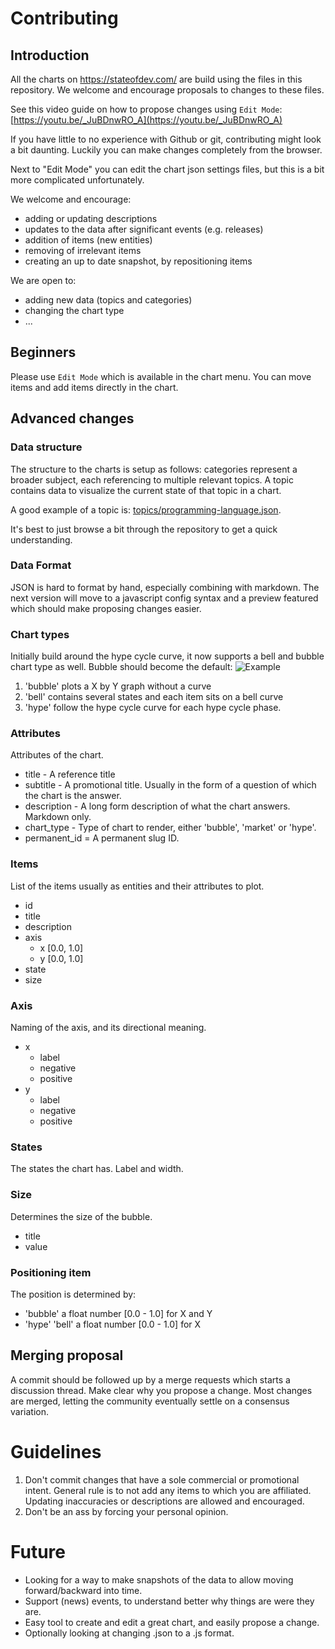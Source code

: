 # Contributing

## Introduction

All the charts on https://stateofdev.com/ are build using the files in this repository. We welcome and encourage proposals to changes to these files.

See this video guide on how to propose changes using `Edit Mode`:
[https://youtu.be/_JuBDnwRO_A](https://youtu.be/_JuBDnwRO_A)

If you have little to no experience with Github or git, contributing might look a bit daunting. Luckily you can make changes completely from the browser.

Next to "Edit Mode" you can edit the chart json settings files, but this is a bit more complicated unfortunately.

We welcome and encourage:
* adding or updating descriptions
* updates to the data after significant events (e.g. releases)
* addition of items (new entities)
* removing of irrelevant items
* creating an up to date snapshot, by repositioning items

We are open to:
* adding new data (topics and categories)
* changing the chart type
* ...

## Beginners
Please use `Edit Mode` which is available in the chart menu. You can move items and add items directly in the chart.


## Advanced changes

### Data structure
The structure to the charts is setup as follows: categories represent a broader subject, each referencing to multiple relevant topics. A topic contains data to visualize the current state of that topic in a chart.

A good example of a topic is: [topics/programming-language.json](topics/programming-language.json).

It's best to just browse a bit through the repository to get a quick understanding.

### Data Format
JSON is hard to format by hand, especially combining with markdown. The next version will move to a javascript config syntax and a preview featured which should make proposing changes easier.

### Chart types
Initially build around the hype cycle curve, it now supports a bell and bubble chart type as well. Bubble should become the default:
![Example](https://cdn-images-1.medium.com/max/800/1*dn274lyUoylpBUFJSSDldg.gif)

1. 'bubble' plots a X by Y graph without a curve
2. 'bell' contains several states and each item sits on a bell curve
3. 'hype' follow the hype cycle curve for each hype cycle phase.

### Attributes
Attributes of the chart.
* title - A reference title
* subtitle - A promotional title. Usually in the form of a question of which the chart is the answer.
* description - A long form description of what the chart answers. Markdown only.
* chart_type - Type of chart to render, either 'bubble', 'market' or 'hype'.
* permanent_id = A permanent slug ID.

### Items
List of the items usually as entities and their attributes to plot.
* id
* title
* description
* axis
    * x [0.0, 1.0]
    * y [0.0, 1.0]
* state
* size

### Axis
Naming of the axis, and its directional meaning.
* x
    * label
    * negative
    * positive
* y
    * label
    * negative
    * positive

### States
The states the chart has. Label and width.

### Size
Determines the size of the bubble.
* title
* value

### Positioning item
The position is determined by:
- 'bubble' a float number [0.0 - 1.0] for X and Y
- 'hype' 'bell' a float number [0.0 - 1.0] for X

## Merging proposal
A commit should be followed up by a merge requests which starts a discussion thread. Make clear why you propose a change. Most changes are merged, letting the community eventually settle on a consensus variation.

# Guidelines
1. Don't commit changes that have a sole commercial or promotional intent. General rule is to not add any items to which you are affiliated. Updating inaccuracies or descriptions are allowed and encouraged.
2. Don't be an ass by forcing your personal opinion.

# Future
* Looking for a way to make snapshots of the data to allow moving forward/backward into time.
* Support (news) events, to understand better why things are were they are.
* Easy tool to create and edit a great chart, and easily propose a change.
* Optionally looking at changing .json to a .js format.
